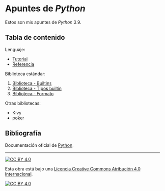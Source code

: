 # Apuntes de *Python*

Estos son mis apuntes de *Python* 3.9.

## Tabla de contenido

Lenguaje:

- [Tutorial](capitulos/tutorial.md)
- [Referencia](capitulos/referencia.md)

Biblioteca estándar:

1. [Biblioteca - Builtins](capitulos/libstd-01-builtins.md)
2. [Biblioteca - Tipos builtin](capitulos/libstd-02-tipos-builtin.md)
3. [Biblioteca - Formato](capitulos/libstd-03-formato.md)

Otras bibliotecas:

- Kivy
- poker

## Bibliografía

Documentación oficial de [Python](https://python.org).

---

[![CC BY 4.0][cc-by-shield]][cc-by]

Esta obra está bajo una
[Licencia Creative Commons Atribución 4.0 Internacional][cc-by].

[![CC BY 4.0][cc-by-image]][cc-by]

[cc-by]: https://creativecommons.org/licenses/by/4.0/deed.es
[cc-by-image]: https://i.creativecommons.org/l/by/4.0/88x31.png
[cc-by-shield]: https://img.shields.io/badge/License-CC%20BY%204.0-lightgrey.svg
